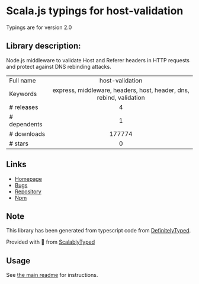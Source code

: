 
# Scala.js typings for host-validation

Typings are for version 2.0

## Library description:
Node.js middleware to validate Host and Referer headers in HTTP requests and protect against DNS rebinding attacks.

|                    |                 |
| ------------------ | :-------------: |
| Full name          | host-validation |
| Keywords           | express, middleware, headers, host, header, dns, rebind, validation |
| # releases         | 4 |
| # dependents       | 1 |
| # downloads        | 177774 |
| # stars            | 0 |

## Links
- [Homepage](https://github.com/brannondorsey/host-validation#readme)
- [Bugs](https://github.com/brannondorsey/host-validation/issues)
- [Repository](https://github.com/brannondorsey/host-validation)
- [Npm](https://www.npmjs.com/package/host-validation)
    


## Note
This library has been generated from typescript code from [DefinitelyTyped](https://definitelytyped.org).

Provided with :purple_heart: from [ScalablyTyped](https://github.com/oyvindberg/ScalablyTyped)

## Usage
See [the main readme](../../readme.md) for instructions.


